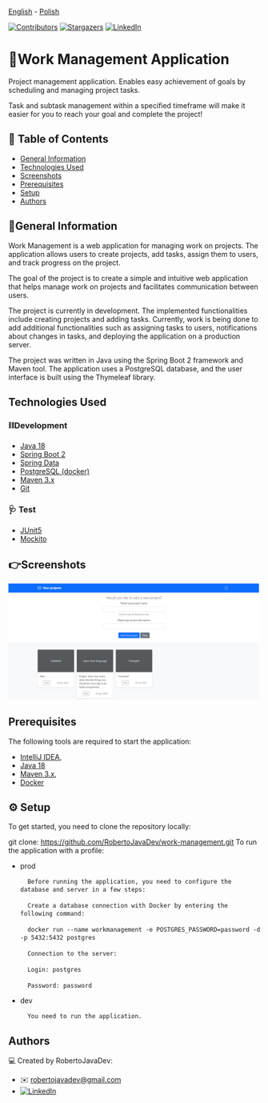[<ins>English</ins>](README.MD) - [Polish](README.PL.MD)

[![Contributors][contributors-shield]][contributors-url]
[![Stargazers][stars-shield]][stars-url]
[![LinkedIn][linkedin-shield]][linkedin-url]
# 📝Work Management Application
Project management application. Enables easy achievement of goals by scheduling and managing project tasks.

Task and subtask management within a specified timeframe will make it easier for you to reach your goal and complete the project!

## 📖 Table of Contents
* [General Information](#general-information)
* [Technologies Used](#technologies-used)
* [Screenshots](#screenshots)
* [Prerequisites](#prerequisites)
* [Setup](#setup)
* [Authors](#authors)

## 📑General Information


Work Management is a web application for managing work on projects. The application allows users to create projects, add tasks, assign them to users, and track progress on the project.

The goal of the project is to create a simple and intuitive web application that helps manage work on projects and facilitates communication between users.

The project is currently in development. The implemented functionalities include creating projects and adding tasks. Currently, work is being done to add additional functionalities such as assigning tasks to users, notifications about changes in tasks, and deploying the application on a production server.

The project was written in Java using the Spring Boot 2 framework and Maven tool. The application uses a PostgreSQL database, and the user interface is built using the Thymeleaf library.


## Technologies Used
### ⛓️Development
- [Java 18](https://openjdk.org/projects/jdk/18/)
- [Spring Boot 2](https://spring.io/projects/spring-boot)
- [Spring Data](https://spring.io/projects/spring-data)
- [PostgreSQL (docker)](https://www.postgresql.org/)
- [Maven 3.x](https://maven.apache.org/)
- [Git](https://git-scm.com/)


### 🩺 Test
- [JUnit5](https://junit.org/junit5/)
- [Mockito](https://site.mockito.org/)

## 👉Screenshots
![Test main-site](./images/main-site.png)

## Prerequisites
The following tools are required to start the application:

- [IntelliJ IDEA](https://www.jetbrains.com/idea/),
- [Java 18](https://openjdk.org/projects/jdk/18/)
- [Maven 3.x](https://maven.apache.org/download.cgi),
- [Docker](https://docs.docker.com/get-docker/)

## ⚙️ Setup

To get started, you need to clone the repository locally:

git clone: https://github.com/RobertoJavaDev/work-management.git
To run the application with a profile:

- prod

        Before running the application, you need to configure the database and server in a few steps:

        Create a database connection with Docker by entering the following command:

        docker run --name workmanagement -e POSTGRES_PASSWORD=password -d -p 5432:5432 postgres

        Connection to the server:

        Login: postgres

        Password: password


- dev

        You need to run the application.


## Authors
💻 Created by RobertoJavaDev:
- ✉️ robertojavadev@gmail.com
-  [![LinkedIn][linkedin-shield]][linkedin-url]


[contributors-shield]: https://img.shields.io/github/contributors/RobertoJavaDev/work-management.svg?style=for-the-badge
[contributors-url]: https://github.com/RobertoJavaDev/work-management/graphs/contributors
[stars-shield]: https://img.shields.io/github/stars/RobertoJavaDev/work-management.svg?style=for-the-badge
[stars-url]: https://github.com/RobertoJavaDev/work-management/stargazers
[linkedin-shield]: https://img.shields.io/badge/-LinkedIn-black.svg?style=for-the-badge&logo=linkedin&colorB=555
[linkedin-url]: https://www.linkedin.com/in/robert-r-35888825a/
